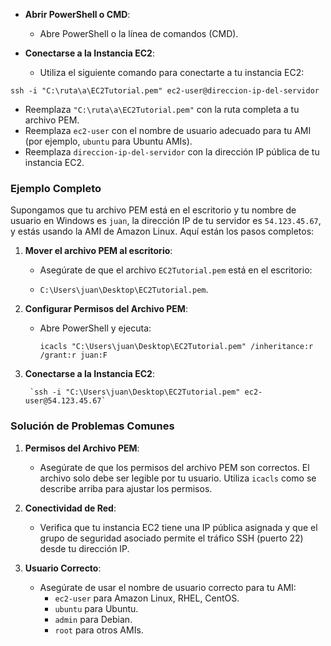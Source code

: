 - **Abrir PowerShell o CMD**:
    
    - Abre PowerShell o la línea de comandos (CMD).
- **Conectarse a la Instancia EC2**:
    
    - Utiliza el siguiente comando para conectarte a tu instancia EC2:

```
ssh -i "C:\ruta\a\EC2Tutorial.pem" ec2-user@direccion-ip-del-servidor
```

- Reemplaza `"C:\ruta\a\EC2Tutorial.pem"` con la ruta completa a tu archivo PEM.
- Reemplaza `ec2-user` con el nombre de usuario adecuado para tu AMI (por ejemplo, `ubuntu` para Ubuntu AMIs).
- Reemplaza `direccion-ip-del-servidor` con la dirección IP pública de tu instancia EC2.

### Ejemplo Completo

Supongamos que tu archivo PEM está en el escritorio y tu nombre de usuario en Windows es `juan`, la dirección IP de tu servidor es `54.123.45.67`, y estás usando la AMI de Amazon Linux. Aquí están los pasos completos:

1. **Mover el archivo PEM al escritorio**:
    
    - Asegúrate de que el archivo `EC2Tutorial.pem` está en el escritorio: 
    
    - `C:\Users\juan\Desktop\EC2Tutorial.pem`.
    
2. **Configurar Permisos del Archivo PEM**:
    
    - Abre PowerShell y ejecuta:
        
        `icacls "C:\Users\juan\Desktop\EC2Tutorial.pem" /inheritance:r /grant:r juan:F`
        
3. **Conectarse a la Instancia EC2**:
    
        `ssh -i "C:\Users\juan\Desktop\EC2Tutorial.pem" ec2-user@54.123.45.67`

### Solución de Problemas Comunes

1. **Permisos del Archivo PEM**:
    
    - Asegúrate de que los permisos del archivo PEM son correctos. El archivo solo debe ser legible por tu usuario. Utiliza `icacls` como se describe arriba para ajustar los permisos.
2. **Conectividad de Red**:
    
    - Verifica que tu instancia EC2 tiene una IP pública asignada y que el grupo de seguridad asociado permite el tráfico SSH (puerto 22) desde tu dirección IP.
3. **Usuario Correcto**:
    
    - Asegúrate de usar el nombre de usuario correcto para tu AMI:
        - `ec2-user` para Amazon Linux, RHEL, CentOS.
        - `ubuntu` para Ubuntu.
        - `admin` para Debian.
        - `root` para otros AMIs.